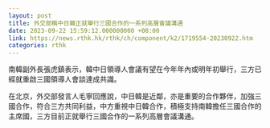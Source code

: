 ```yaml
---
layout: post
title: 外交部稱中日韓正就舉行三國合作的一系列高層會議溝通
date: 2023-09-22 15:59:12.000000000 +08:00
link: https://news.rthk.hk/rthk/ch/component/k2/1719554-20230922.htm
categories: rthk
---
```


南韓副外長張虎鎮表示，韓中日領導人會議有望在今年年內或明年初舉行，三方已經就重啟三國領導人會談達成共識。

在北京，外交部發言人毛寧回應說，中日韓是近鄰，亦是重要的合作夥伴，加強三國合作，符合三方共同利益，中方重視中日韓合作，積極支持南韓擔任三國合作的主席國，三方目前正就舉行三國合作的一系列高層會議溝通。
